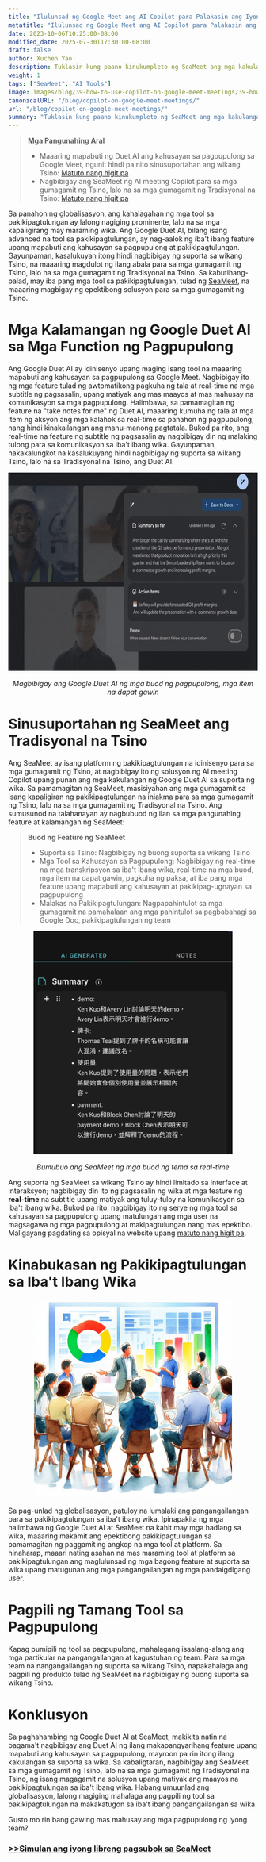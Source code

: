 ```yaml
---
title: "Ilulunsad ng Google Meet ang AI Copilot para Palakasin ang Iyong Kahusayan sa Pagpupulong"
metatitle: "Ilulunsad ng Google Meet ang AI Copilot para Palakasin ang Iyong Kahusayan sa Pagpupulong"
date: 2023-10-06T10:25:00-08:00
modified_date: 2025-07-30T17:30:00-08:00
draft: false
author: Xuchen Yao
description: Tuklasin kung paano kinukumpleto ng SeaMeet ang mga kakulangan ng Google Duet AI sa suporta ng wikang Tsino at kahusayan sa pagpupulong, na nagbibigay ng mas mayamang karanasan sa pakikipagtulungan para sa mga gumagamit ng Tradisyonal na Tsino at nagpapalakas ng pakikipagtulungan sa iba't ibang wika.
weight: 1
tags: ["SeaMeet", "AI Tools"]
image: images/blog/39-how-to-use-copilot-on-google-meet-meetings/39-how-to-use-copilot-on-google-meet-meetings.jpeg
canonicalURL: "/blog/copilot-on-google-meet-meetings/"
url: "/blog/copilot-on-google-meet-meetings/"
summary: "Tuklasin kung paano kinukumpleto ng SeaMeet ang mga kakulangan ng Google Duet AI sa suporta ng wikang Tsino at kahusayan sa pagpupulong, na nagbibigay ng mas mayamang karanasan sa pakikipagtulungan para sa mga gumagamit ng Tradisyonal na Tsino at nagpapalakas ng pakikipagtulungan sa iba't ibang wika."
---
```


> **Mga Pangunahing Aral**
> -   Maaaring mapabuti ng Duet AI ang kahusayan sa pagpupulong sa Google Meet, ngunit hindi pa nito sinusuportahan ang wikang Tsino: [Matuto nang higit pa](https://workspace.google.com/blog/product-announcements/duet-ai-in-workspace-now-available)
> -   Nagbibigay ang SeaMeet ng AI meeting Copilot para sa mga gumagamit ng Tsino, lalo na sa mga gumagamit ng Tradisyonal na Tsino: [Matuto nang higit pa](https://meet.seasalt.ai/?utm_source=blog)

Sa panahon ng globalisasyon, ang kahalagahan ng mga tool sa pakikipagtulungan ay lalong nagiging prominente, lalo na sa mga kapaligirang may maraming wika. Ang Google Duet AI, bilang isang advanced na tool sa pakikipagtulungan, ay nag-aalok ng iba't ibang feature upang mapabuti ang kahusayan sa pagpupulong at pakikipagtulungan. Gayunpaman, kasalukuyan itong hindi nagbibigay ng suporta sa wikang Tsino, na maaaring magdulot ng ilang abala para sa mga gumagamit ng Tsino, lalo na sa mga gumagamit ng Tradisyonal na Tsino. Sa kabutihang-palad, may iba pang mga tool sa pakikipagtulungan, tulad ng [SeaMeet](https://meet.seasalt.ai/?utm_source=blog), na maaaring magbigay ng epektibong solusyon para sa mga gumagamit ng Tsino.

# Mga Kalamangan ng Google Duet AI sa Mga Function ng Pagpupulong

Ang Google Duet AI ay idinisenyo upang maging isang tool na maaaring mapabuti ang kahusayan sa pagpupulong sa Google Meet. Nagbibigay ito ng mga feature tulad ng awtomatikong pagkuha ng tala at real-time na mga subtitle ng pagsasalin, upang matiyak ang mas maayos at mas mahusay na komunikasyon sa mga pagpupulong. Halimbawa, sa pamamagitan ng feature na "take notes for me" ng Duet AI, maaaring kumuha ng tala at mga item ng aksyon ang mga kalahok sa real-time sa panahon ng pagpupulong, nang hindi kinakailangan ang manu-manong pagtatala. Bukod pa rito, ang real-time na feature ng subtitle ng pagsasalin ay nagbibigay din ng malaking tulong para sa komunikasyon sa iba't ibang wika. Gayunpaman, nakakalungkot na kasalukuyang hindi nagbibigay ng suporta sa wikang Tsino, lalo na sa Tradisyonal na Tsino, ang Duet AI.

<center>
<img height="400px" src="/images/blog/39-how-to-use-copilot-on-google-meet-meetings/1-google-meet-summary.jpeg" alt="Magbibigay ang Google Duet AI ng mga buod ng pagpupulong, mga item na dapat gawin"/>

*Magbibigay ang Google Duet AI ng mga buod ng pagpupulong, mga item na dapat gawin*
</center>

# Sinusuportahan ng SeaMeet ang Tradisyonal na Tsino

Ang SeaMeet ay isang platform ng pakikipagtulungan na idinisenyo para sa mga gumagamit ng Tsino, at nagbibigay ito ng solusyon ng AI meeting Copilot upang punan ang mga kakulangan ng Google Duet AI sa suporta ng wika. Sa pamamagitan ng SeaMeet, masisiyahan ang mga gumagamit sa isang kapaligiran ng pakikipagtulungan na iniakma para sa mga gumagamit ng Tsino, lalo na sa mga gumagamit ng Tradisyonal na Tsino. Ang sumusunod na talahanayan ay nagbubuod ng ilan sa mga pangunahing feature at kalamangan ng SeaMeet:

> **Buod ng Feature ng SeaMeet**
> -   Suporta sa Tsino: Nagbibigay ng buong suporta sa wikang Tsino
> -   Mga Tool sa Kahusayan sa Pagpupulong: Nagbibigay ng real-time na mga transkripsyon sa iba't ibang wika, real-time na mga buod, mga item na dapat gawin, pagkuha ng paksa, at iba pang mga feature upang mapabuti ang kahusayan at pakikipag-ugnayan sa pagpupulong
> -   Malakas na Pakikipagtulungan: Nagpapahintulot sa mga gumagamit na pamahalaan ang mga pahintulot sa pagbabahagi sa Google Doc, pakikipagtulungan ng team

<center>
<img height="450px" src="/images/blog/39-how-to-use-copilot-on-google-meet-meetings/2-實時產生主題式總結.png" alt="Bumubuo ang SeaMeet ng mga buod ng tema sa real-time"/>

*Bumubuo ang SeaMeet ng mga buod ng tema sa real-time*
</center>

Ang suporta ng SeaMeet sa wikang Tsino ay hindi limitado sa interface at interaksyon; nagbibigay din ito ng pagsasalin ng wika at mga feature ng **real-time** na subtitle upang matiyak ang tuluy-tuloy na komunikasyon sa iba't ibang wika. Bukod pa rito, nagbibigay ito ng serye ng mga tool sa kahusayan sa pagpupulong upang matulungan ang mga user na magsagawa ng mga pagpupulong at makipagtulungan nang mas epektibo. Maligayang pagdating sa opisyal na website upang [matuto nang higit pa](https://meet.seasalt.ai/?utm_source=blog).

# Kinabukasan ng Pakikipagtulungan sa Iba't Ibang Wika

<center>
<img height="400px" src="/images/blog/39-how-to-use-copilot-on-google-meet-meetings/3-having-meeting.jpeg" alt="SeaMeet at ang kinabukasan ng pakikipagtulungan sa iba't ibang wika"/>

</center>

Sa pag-unlad ng globalisasyon, patuloy na lumalaki ang pangangailangan para sa pakikipagtulungan sa iba't ibang wika. Ipinapakita ng mga halimbawa ng Google Duet AI at SeaMeet na kahit may mga hadlang sa wika, maaaring makamit ang epektibong pakikipagtulungan sa pamamagitan ng paggamit ng angkop na mga tool at platform. Sa hinaharap, maaari nating asahan na mas maraming tool at platform sa pakikipagtulungan ang maglulunsad ng mga bagong feature at suporta sa wika upang matugunan ang mga pangangailangan ng mga pandaigdigang user.

# Pagpili ng Tamang Tool sa Pagpupulong

Kapag pumipili ng tool sa pagpupulong, mahalagang isaalang-alang ang mga partikular na pangangailangan at kagustuhan ng team. Para sa mga team na nangangailangan ng suporta sa wikang Tsino, napakahalaga ang pagpili ng produkto tulad ng SeaMeet na nagbibigay ng buong suporta sa wikang Tsino.

# Konklusyon

Sa paghahambing ng Google Duet AI at SeaMeet, makikita natin na bagama't nagbibigay ang Duet AI ng ilang makapangyarihang feature upang mapabuti ang kahusayan sa pagpupulong, mayroon pa rin itong ilang kakulangan sa suporta sa wika. Sa kabaligtaran, nagbibigay ang SeaMeet sa mga gumagamit ng Tsino, lalo na sa mga gumagamit ng Tradisyonal na Tsino, ng isang magagamit na solusyon upang matiyak ang maayos na pakikipagtulungan sa iba't ibang wika. Habang umuunlad ang globalisasyon, lalong magiging mahalaga ang pagpili ng tool sa pakikipagtulungan na makakatugon sa iba't ibang pangangailangan sa wika.

Gusto mo rin bang gawing mas mahusay ang mga pagpupulong ng iyong team?

### [>>Simulan ang iyong libreng pagsubok sa SeaMeet](https://meet.seasalt.ai/?utm_source=blog)
